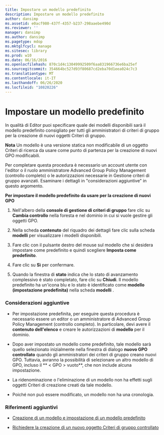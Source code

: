 ```yaml
---
title: Impostare un modello predefinito
description: Impostare un modello predefinito
author: dansimp
ms.assetid: e0acf980-437f-4357-b237-298aaebe490d
ms.reviewer: ''
manager: dansimp
ms.author: dansimp
ms.pagetype: mdop
ms.mktglfcycl: manage
ms.sitesec: library
ms.prod: w10
ms.date: 06/16/2016
ms.openlocfilehash: 870c1d4c13049992509f6aa831966736e6ba25ef
ms.sourcegitcommit: 354664bc527d93f80687cd2eba70d1eea024c7c3
ms.translationtype: MT
ms.contentlocale: it-IT
ms.lasthandoff: 06/26/2020
ms.locfileid: "10820226"
---
```

# Impostare un modello predefinito


In qualità di Editor puoi specificare quale dei modelli disponibili sarà il modello predefinito consigliato per tutti gli amministratori di criteri di gruppo per la creazione di nuovi oggetti Criteri di gruppo.

**Nota**  Un modello è una versione statica non modificabile di un oggetto Criteri di ricerca da usare come punto di partenza per la creazione di nuovi GPO modificabili.

 

Per completare questa procedura è necessario un account utente con l'editor o il ruolo amministratore Advanced Group Policy Management (controllo completo) o le autorizzazioni necessarie in Gestione criteri di gruppo avanzati. Esaminare i dettagli in "considerazioni aggiuntive" in questo argomento.

**Per impostare il modello predefinito da usare per la creazione di nuovi GPO**

1.  Nell'albero della **console di gestione di criteri di gruppo** fare clic su **Cambia controllo** nella foresta e nel dominio in cui si vuole gestire gli oggetti GPO.

2.  Nella scheda **contenuto** del riquadro dei dettagli fare clic sulla scheda **modelli** per visualizzare i modelli disponibili.

3.  Fare clic con il pulsante destro del mouse sul modello che si desidera impostare come predefinito e quindi scegliere **Imposta come predefinito**.

4.  Fare clic su **Sì** per confermare.

5.  Quando la finestra di **stato** indica che lo stato di avanzamento complessivo è stato completato, fare clic su **Chiudi**. Il modello predefinito ha un'icona blu e lo stato è identificato come **modello (impostazione predefinita)** nella scheda **modelli** .

### Considerazioni aggiuntive

-   Per impostazione predefinita, per eseguire questa procedura è necessario essere un editor o un amministratore di Advanced Group Policy Management (controllo completo). In particolare, devi avere il **contenuto dell'elenco** e creare le autorizzazioni di **modello** per il dominio.

-   Dopo aver impostato un modello come predefinito, tale modello sarà quello selezionato inizialmente nella finestra di dialogo **nuovo GPO controllato** quando gli amministratori dei criteri di gruppo creano nuovi GPO. Tuttavia, avranno la possibilità di selezionare un altro modello di GPO, incluso il ** &lt; GPO &gt; vuoto**, che non include alcuna impostazione.

-   La ridenominazione o l'eliminazione di un modello non ha effetti sugli oggetti Criteri di creazione creati da tale modello.

-   Poiché non può essere modificato, un modello non ha una cronologia.

### Riferimenti aggiuntivi

-   [Creazione di un modello e impostazione di un modello predefinito](creating-a-template-and-setting-a-default-template.md)

-   [Richiedere la creazione di un nuovo oggetto Criteri di gruppo controllato](request-the-creation-of-a-new-controlled-gpo.md)

 

 





